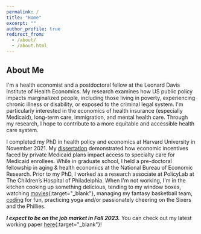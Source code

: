 ```yaml
---
permalink: /
title: "Home"
excerpt: ""
author_profile: true
redirect_from: 
  - /about/
  - /about.html
---
```


## About Me

I'm a health economist and a postdoctoral fellow at the Leonard Davis Institute of Health Economics. My research examines how US public policy impacts marginalized people, including those living in poverty, experiencing chronic illness or disability, or exposed to the criminal legal system. I'm particularly interested in the economics of health insurance (especially Medicaid), long-term care, immigration, and mental health care. Through my research, I hope to contribute to a more equitable and accessible health care system.

I completed my PhD in health policy and economics at Harvard University in November 2021. My [dissertation](https://amandakreider.github.io/dissertation/) demonstrated how economic incentives faced by private Medicaid plans impact access to specialty care for Medicaid enrollees. While in graduate school, I held a pre-doctoral fellowship in aging & health economics at the National Bureau of Economic Research. Prior to my PhD, I worked as a research associate at PolicyLab at The Children’s Hospital of Philadelphia. When I'm not working, I'm in the kitchen cooking up something delicious, tending to my window boxes, watching [movies](https://letterboxd.com/amandak47/){:target="\_blank"}, managing my fantasy basketball team, [coding](https://amandakreider.github.io/side-projects/) for fun, practicing yoga and/or passionately cheering on the Sixers and the Phillies. 

***I expect to be on the job market in Fall 2023.*** You can check out my latest working paper [here](https://www.nber.org/papers/w30719){:target="\_blank"}!

